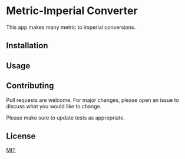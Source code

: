 # Metric-Imperial Converter

This app makes many metric to imperial conversions.

## Installation

## Usage

## Contributing
Pull requests are welcome. For major changes, please open an issue to discuss what you would like to change.

Please make sure to update tests as appropriate.

## License
[MIT](https://choosealicense.com/licenses.mit/)
